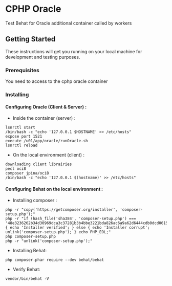 # CPHP Oracle

Test Behat for Oracle additional container called by workers 

## Getting Started

These instructions will get you running on your local machine for development and testing purposes. 

### Prerequisites

You need to access to the cphp oracle container
 
### Installing

#### Configuring Oracle (Client & Server) :

* Inside the container (server) :
```
lsnrctl start
/bin/bash -c "echo '127.0.0.1 $HOSTNAME' >> /etc/hosts"
expose port 1521
execute /u01/app/oracle/runOracle.sh
lsnrctl reload
```

* On the local environment (client) :
```
downloading client librairies
pecl oci8
composer jpina/oci8
/bin/bash -c "echo '127.0.0.1 $(hostname)' >> /etc/hosts"
```

#### Configuring Behat on the local environment :
* Installing composer :
```
php -r "copy('https://getcomposer.org/installer', 'composer-setup.php');"
php -r "if (hash_file('sha384', 'composer-setup.php') === '48e3236262b34d30969dca3c37281b3b4bbe3221bda826ac6a9a62d6444cdb0dcd0615698a5cbe587c3f0fe57a54d8f5') { echo 'Installer verified'; } else { echo 'Installer corrupt'; unlink('composer-setup.php'); } echo PHP_EOL;"
php composer-setup.php
php -r "unlink('composer-setup.php');"
```
* Installing Behat:
```
php composer.phar require --dev behat/behat
```
* Verify Behat:
```
vendor/bin/behat -V
```
